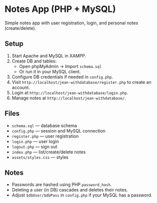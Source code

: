 # Notes App (PHP + MySQL)

Simple notes app with user registration, login, and personal notes (create/delete).

## Setup

1. Start Apache and MySQL in XAMPP.
2. Create DB and tables:
   - Open phpMyAdmin → Import `schema.sql`
   - Or run it in your MySQL client.
3. Configure DB credentials if needed in `config.php`.
4. Visit `http://localhost/jean-withdatabase/register.php` to create an account.
5. Login at `http://localhost/jean-withdatabase/login.php`.
6. Manage notes at `http://localhost/jean-withdatabase/`.

## Files

- `schema.sql` — database schema
- `config.php` — session and MySQL connection
- `register.php` — user registration
- `login.php` — user login
- `logout.php` — sign out
- `index.php` — list/create/delete notes
- `assets/styles.css` — styles

## Notes

- Passwords are hashed using PHP `password_hash`.
- Deleting a user (in DB) cascades and deletes their notes.
- Adjust `$dbUser/$dbPass` in `config.php` if your MySQL has a password.
